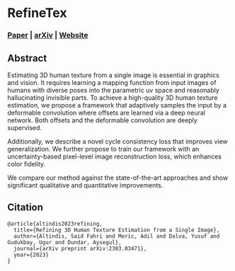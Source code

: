 # RefineTex

### [Paper](https://arxiv.org/pdf/2303.03471.pdf) | [arXiv](https://arxiv.org/abs/2303.03471) | [Website](https://www.cs.bilkent.edu.tr/~adundar/projects/RefineTex/)


## Abstract

Estimating 3D human texture from a single image is essential in graphics and vision. It requires learning a mapping function from input images of humans with diverse poses into the parametric uv space and reasonably hallucinating invisible parts. To achieve a high-quality 3D human texture estimation, we propose a framework that adaptively samples the input by a deformable convolution where offsets are learned via a deep neural network. Both offsets and the deformable convolution are deeply supervised.

Additionally, we describe a novel cycle consistency loss that improves view generalization. We further propose to train our framework with an uncertainty-based pixel-level image reconstruction loss, which enhances color fidelity.

We compare our method against the state-of-the-art approaches and show significant qualitative and quantitative improvements.

## Citation

```
@article{altindis2023refining,
  title={Refining 3D Human Texture Estimation from a Single Image},
  author={Altindis, Said Fahri and Meric, Adil and Dalva, Yusuf and Gudukbay, Ugur and Dundar, Aysegul},
  journal={arXiv preprint arXiv:2303.03471},
  year={2023}
}
```
